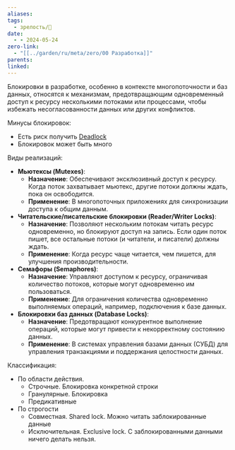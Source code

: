 ```yaml
---
aliases: 
tags:
  - зрелость/🌱
date:
  - - 2024-05-24
zero-link:
  - "[[../garden/ru/meta/zero/00 Разработка]]"
parents: 
linked: 
---
```

Блокировки в разработке, особенно в контексте многопоточности и баз данных, относятся к механизмам, предотвращающим одновременный доступ к ресурсу несколькими потоками или процессами, чтобы избежать несогласованности данных или других конфликтов.

Минусы блокировок:
- Есть риск получить [Deadlock](Deadlock.md)
- Блокировок может быть много

Виды реализаций:
- **Мьютексы (Mutexes)**:
    - **Назначение**: Обеспечивают эксклюзивный доступ к ресурсу. Когда поток захватывает мьютекс, другие потоки должны ждать, пока он освободится.
    - **Применение**: В многопоточных приложениях для синхронизации доступа к общим данным.
- **Читательские/писательские блокировки (Reader/Writer Locks)**:
    - **Назначение**: Позволяют нескольким потокам читать ресурс одновременно, но блокируют доступ на запись. Если один поток пишет, все остальные потоки (и читатели, и писатели) должны ждать.
    - **Применение**: Когда ресурс чаще читается, чем пишется, для улучшения производительности.
- **Семафоры (Semaphores)**:
    - **Назначение**: Управляют доступом к ресурсу, ограничивая количество потоков, которые могут одновременно им пользоваться.
    - **Применение**: Для ограничения количества одновременно выполняемых операций, например, подключения к базе данных.
- **Блокировки баз данных (Database Locks)**:
    - **Назначение**: Предотвращают конкурентное выполнение операций, которые могут привести к некорректному состоянию данных.
    - **Применение**: В системах управления базами данных (СУБД) для управления транзакциями и поддержания целостности данных.

Классификация:
- По области действия.
	- Строчные. Блокировка конкретной строки
	- Гранулярные. Блокировка
	- Предикативные
- По строгости
	- Совместная. Shared lock. Можно читать заблокированные данные
	- Исключительная. Exclusive lock. С заблокированными данными ничего делать нельзя.